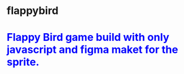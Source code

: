 # flappybird
<h1 style="color: blue;">Flappy Bird game build with only javascript and figma maket for the sprite.</h1>
